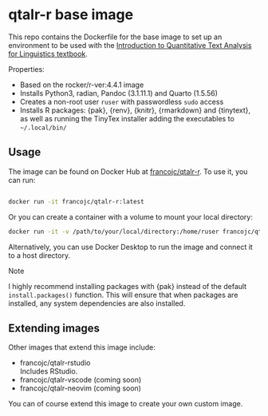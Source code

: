 # qtalr-r base image

This repo contains the Dockerfile for the base image to set up an environment to be used with the [Introduction to Quantitative Text Analysis for Linguistics textbook](https://qtalr.com).

Properties:

- Based on the rocker/r-ver:4.4.1 image
- Installs Python3, radian, Pandoc (3.1.11.1) and Quarto (1.5.56)
- Creates a non-root user `ruser` with passwordless `sudo` access
- Installs R packages: {pak}, {renv}, {knitr}, {rmarkdown} and {tinytext}, as well as running the TinyTex installer adding the executables to `~/.local/bin/`

## Usage

The image can be found on Docker Hub at [francojc/qtalr-r](https://hub.docker.com/r/francojc/qtalr-r). To use it, you can run:

```bash

docker run -it francojc/qtalr-r:latest

```

Or you can create a container with a volume to mount your local directory:

```bash
docker run -it -v /path/to/your/local/directory:/home/ruser francojc/qtalr-r:latest
```

Alternatively, you can use Docker Desktop to run the image and connect it to a host directory.

> [!NOTE]
> I highly recommend installing packages with {pak} instead of the default `install.packages()` function. This will ensure that when packages are installed, any system dependencies are also installed.

## Extending images

Other images that extend this image include:

- francojc/qtalr-rstudio\
  Includes RStudio.
- francojc/qtalr-vscode (coming soon)
- francojc/qtalr-neovim (coming soon)

You can of course extend this image to create your own custom image.
